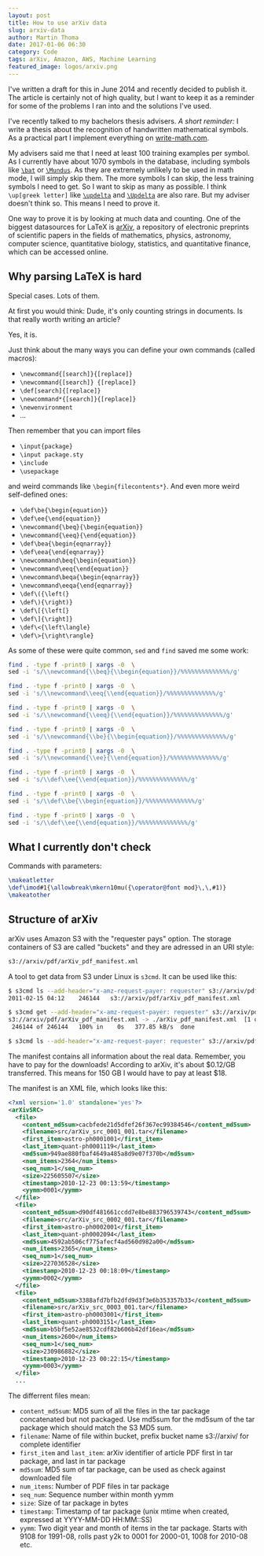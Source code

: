```yaml
---
layout: post
title: How to use arXiv data
slug: arxiv-data
author: Martin Thoma
date: 2017-01-06 06:30
category: Code
tags: arXiv, Amazon, AWS, Machine Learning
featured_image: logos/arxiv.png
---
```


<div class="info">I've written a draft for this in June 2014 and recently decided to publish it. The article is certainly not of high quality, but I want to keep it as a reminder for some of the problems I ran into and the solutions I've used.</div>

I've recently talked to my bachelors thesis advisers. *A short reminder:*
I write a thesis about the recognition of handwritten mathematical symbols. As
a practical part I implement everything on [write-math.com](http://write-math.com).

My advisers said me that I need at least 100 training examples per symbol.
As I currently have about 1070 symbols in the database, including symbols
like [`\bat`](http://www.martin-thoma.de/write-math/symbol/?id=1196) or
[`\Mundus`](http://www.martin-thoma.de/write-math/symbol/?id=1197). As they
are extremely unlikely to be used in math mode, I will simply skip them. The
more symbols I can skip, the less training symbols I need to get. So I want to
skip as many as possible. I think `\up[greek letter]` like [`\updelta`](http://www.martin-thoma.de/write-math/symbol/?id=851) and [`\Updelta`](http://www.martin-thoma.de/write-math/symbol/?id=857)
are also rare. But my adviser doesn't think so. This means I need to prove it.

One way to prove it is by looking at much data and counting. One of the biggest
datasources for LaTeX is [arXiv](http://arxiv.org/), a repository of electronic
preprints of scientific papers in the fields of mathematics, physics, astronomy,
computer science, quantitative biology, statistics, and quantitative finance,
which can be accessed online.

## Why parsing LaTeX is hard

Special cases. Lots of them.

At first you would think: Dude, it's only counting strings in documents. Is that
really worth writing an article?

Yes, it is.

Just think about the many ways you can define your own commands (called macros):

* `\newcommand{[search]}{[replace]}`
* `\newcommand{[search]} {[replace]}`
* `\def[search]{[replace]}`
* `\newcommand*{[search]}{[replace]}`
* `\newenvironment`
* ...

Then remember that you can import files

* `\input{package}`
* `\input package.sty`
* `\include`
* `\usepackage`

and weird commands like `\begin{filecontents*}`. And even more weird self-defined
ones:

* `\def\be{\begin{equation}}`
* `\def\ee{\end{equation}}`
* `\newcommand{\beq}{\begin{equation}}`
* `\newcommand{\eeq}{\end{equation}}`
* `\def\bea{\begin{eqnarray}}`
* `\def\eea{\end{eqnarray}}`
* `\newcommand\beq{\begin{equation}}`
* `\newcommand\eeq{\end{equation}}`
* `\newcommand\beqa{\begin{eqnarray}}`
* `\newcommand\eeqa{\end{eqnarray}}`
* `\def\({\left(}`
* `\def\){\right)}`
* `\def\[{\left[}`
* `\def\]{\right]}`
* `\def\<{\left\langle}`
* `\def\>{\right\rangle}`

As some of these were quite common, `sed` and `find` saved me some work:

```bash
find . -type f -print0 | xargs -0  \
sed -i 's/\\newcommand{\\beq}{\\begin{equation}}/%%%%%%%%%%%%%%/g'

find . -type f -print0 | xargs -0  \
sed -i 's/\\newcommand\\eeq{\\end{equation}}/%%%%%%%%%%%%%%/g'

find . -type f -print0 | xargs -0  \
sed -i 's/\\newcommand{\\eeq}{\\end{equation}}/%%%%%%%%%%%%%%/g'

find . -type f -print0 | xargs -0  \
sed -i 's/\\newcommand{\\be}{\\begin{equation}}/%%%%%%%%%%%%%%/g'

find . -type f -print0 | xargs -0  \
sed -i 's/\\newcommand{\\ee}{\\end{equation}}/%%%%%%%%%%%%%%/g'

find . -type f -print0 | xargs -0  \
sed -i 's/\\def\\ee{\\end{equation}}/%%%%%%%%%%%%%%/g'

find . -type f -print0 | xargs -0  \
sed -i 's/\\def\\be{\\begin{equation}}/%%%%%%%%%%%%%%/g'

find . -type f -print0 | xargs -0  \
sed -i 's/\\def\\ee{\\end{equation}}/%%%%%%%%%%%%%%/g'
```

## What I currently don't check

Commands with parameters:

```latex
\makeatletter
\def\imod#1{\allowbreak\mkern10mu({\operator@font mod}\,\,#1)}
\makeatother
```

## Structure of arXiv

arXiv uses Amazon S3 with the "requester pays" option. The storage containers
of S3 are called "buckets" and they are adressed in an URI style:

```bash
s3://arxiv/pdf/arXiv_pdf_manifest.xml
```

A tool to get data from S3 under Linux is `s3cmd`. It can be used like this:

```bash
$ s3cmd ls --add-header="x-amz-request-payer: requester" s3://arxiv/pdf/arXiv_pdf_manifest.xml
2011-02-15 04:12    246144   s3://arxiv/pdf/arXiv_pdf_manifest.xml

$ s3cmd get --add-header="x-amz-request-payer: requester" s3://arxiv/pdf/arXiv_pdf_manifest.xml
s3://arxiv/pdf/arXiv_pdf_manifest.xml -> ./arXiv_pdf_manifest.xml  [1 of 1]
 246144 of 246144   100% in    0s   377.85 kB/s  done

$ s3cmd ls --add-header="x-amz-request-payer: requester" s3://arxiv/pdf/\*
```

The manifest contains all information about the real data. Remember, you have
to pay for the downloads! According to arXiv, it's about &#36;0.12/GB transferred.
This means for 150 GB I would have to pay at least &#36;18.

The manifest is an XML file, which looks like this:

```xml
<?xml version='1.0' standalone='yes'?>
<arXivSRC>
  <file>
    <content_md5sum>cacbfede21d5dfef26f367ec99384546</content_md5sum>
    <filename>src/arXiv_src_0001_001.tar</filename>
    <first_item>astro-ph0001001</first_item>
    <last_item>quant-ph0001119</last_item>
    <md5sum>949ae880fbaf4649a485a8d9e07f370b</md5sum>
    <num_items>2364</num_items>
    <seq_num>1</seq_num>
    <size>225605507</size>
    <timestamp>2010-12-23 00:13:59</timestamp>
    <yymm>0001</yymm>
  </file>
  <file>
    <content_md5sum>d90df481661ccdd7e8be883796539743</content_md5sum>
    <filename>src/arXiv_src_0002_001.tar</filename>
    <first_item>astro-ph0002001</first_item>
    <last_item>quant-ph0002094</last_item>
    <md5sum>4592ab506cf775afecf4ad560d982a00</md5sum>
    <num_items>2365</num_items>
    <seq_num>1</seq_num>
    <size>227036528</size>
    <timestamp>2010-12-23 00:18:09</timestamp>
    <yymm>0002</yymm>
  </file>
  <file>
    <content_md5sum>3388afd7bfb2dfd9d3f3e6b353357b33</content_md5sum>
    <filename>src/arXiv_src_0003_001.tar</filename>
    <first_item>astro-ph0003001</first_item>
    <last_item>quant-ph0003151</last_item>
    <md5sum>b5bf5e52ae8532cdf82b606b42df16ea</md5sum>
    <num_items>2600</num_items>
    <seq_num>1</seq_num>
    <size>230986882</size>
    <timestamp>2010-12-23 00:22:15</timestamp>
    <yymm>0003</yymm>
  </file>
  ...
```

The differrent files mean:

* `content_md5sum`: MD5 sum of all the files in the tar package concatenated but not packaged. Use md5sum for the md5sum of the tar package which should match the S3 MD5 sum.
* `filename`:
Name of file within bucket, prefix bucket name s3://arxiv/ for complete identifier
* `first_item` and `last_item`:
arXiv identifier of article PDF first in tar package, and last in tar package
* `md5sum`:
MD5 sum of tar package, can be used as check against downloaded file
* `num_items`:
Number of PDF files in tar package
* `seq_num`:
Sequence number within month yymm
* `size`:
Size of tar package in bytes
* `timestamp`:
Timestamp of tar package (unix mtime when created, expressed at YYYY-MM-DD HH:MM::SS)
* `yymm`: Two digit year and month of items in the tar package. Starts with 9108 for 1991-08, rolls past y2k to 0001 for 2000-01, 1008 for 2010-08 etc.